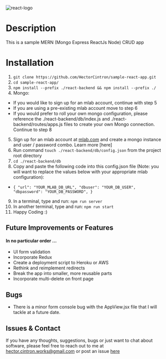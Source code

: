 ![react-logo](https://upload.wikimedia.org/wikipedia/en/thumb/a/a7/React-icon.svg/1200px-React-icon.svg.png)
# Description
This is a sample MERN (Mongo Express ReactJs Node) CRUD app

# Installation
1. `git clone https://github.com/HectorCintron/sample-react-app.git`
2. `cd sample-react-app/`
3. `npm install --prefix ./react-backend && npm install --prefix ./`
4. Mongo:
  * If you would like to sign up for an mlab account, continue with step 5
  * If you are using a pre-existing mlab account move to step 6
  * If you would prefer to roll your own mongo configuration, please reference the ./react-backend/db/index.js and ./react-backend/routes/apps.js files to create your own Mongo connection. Continue to step 8
5. Sign up for an mlab account at [mlab.com](https://mlab.com/signup/) and create a mongo instance and user / password combo. Learn more [here]
6. Run command `touch ./react-backend/db/config.json` from the project root directory
7. `cd ./react-backend/db`
8. Copy and paste the following code into this config.json file (Note: you will want to replace the values below with your appropriate mlab configuration):
  * `{
      "url": "YOUR_MLAB_DB_URL",
      "dbuser": "YOUR_DB_USER",
      "dbpassword": "YOUR_DB_PASSWORD",
    }`
9. In a terminal, type and run: `npm run server`
10. In another terminal, type and run: `npm run start`
11. Happy Coding :)

## Future Improvements or Features
#### In no particular order ...
* UI form validation
* Incorporate Redux
* Create a deployment script to Heroku or AWS
* Rethink and reimplement redirects
* Break the app into smaller, more reusable parts
* Incorporate multi-delete on front page

## Bugs
* There is a minor form console bug with the AppView.jsx file that I will tackle at a future date.

## Issues & Contact
If you have any thoughts, suggestions, bugs or just want to chat about software, please feel free to reach out to me at [hector.cintron.works@gmail.com](hector.cintron.works@gmail.com) or post an issue [here](https://github.com/HectorCintron/sample-react-app/issues)
